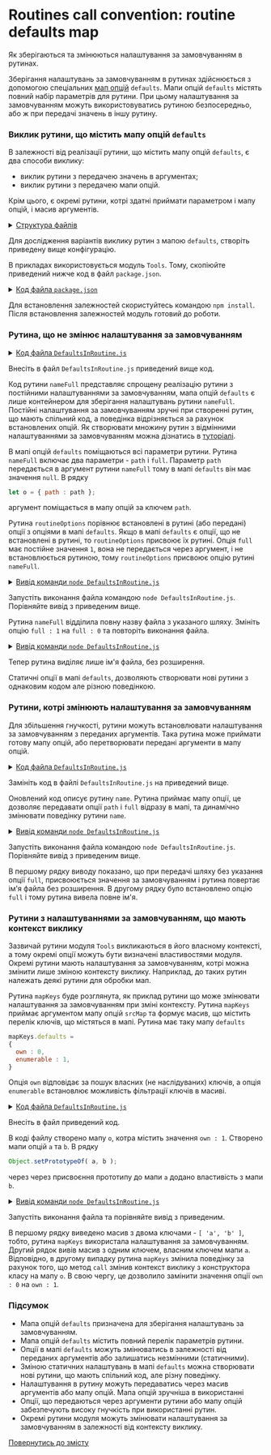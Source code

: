 # Routines call convention: routine defaults map

Як зберігаються та змінюються налаштування за замовчуванням в рутинах.

Зберігання налаштувань за замовчуванням в рутинах здійснюється з допомогою спеціальних [мап опцій](../concept/RoutineInput.md) `defaults`. Мапи опцій `defaults` містять повний набір параметрів для рутини. При цьому налаштування за замовчуванням можуть використовуватись рутиною безпосередньо, або ж при передачі значень в іншу рутину.

### Виклик рутини, що містить мапу опцій `defaults`

В залежності від реалізації рутини, що містить мапу опцій `defaults`, є два способи виклику:

- виклик рутини з передачею значень в аргументах;
- виклик рутини з передачею мапи опцій.

Крім цього, є окремі рутини, котрі здатні приймати параметром і мапу опцій, і масив аргументів.

<details>
  <summary><u>Структура файлів</u></summary>

```
defaults
    ├── DefaultsInRoutine.js
    └── package.json
```

</details>

Для дослідження варіантів виклику рутин з мапою `defaults`, створіть приведену вище конфігурацію.

В прикладах використовується модуль `Tools`. Тому, скопіюйте приведений нижче код в файл `package.json`.

<details>
    <summary><u>Код файла <code>package.json</code></u></summary>

```json    
{
  "dependencies": {
    "wTools": ""
  }
}
```

</details>

Для встановлення залежностей скористуйтесь командою `npm install`. Після встановлення залежностей модуль готовий до роботи.  

### Рутина, що не змінює налаштування за замовчуванням

<details>
    <summary><u>Код файла <code>DefaultsInRoutine.js</code></u></summary>

```js
let _ = require( 'wTools' );

//

function nameFull( path )
{
  _.assert( arguments.length === 1 );
  _.assert( _.strIs( path ), 'Expects strings {-path-}' );

  let o = { path : path };
  _.routineOptions( nameFull, o );

  let i = o.path.lastIndexOf( '/' );
  if( i !== -1 )
  o.path = o.path.substr( i+1 );

  if( !o.full )
  {
    let i = o.path.lastIndexOf( '.' );
    if( i !== -1 ) o.path = o.path.substr( 0, i );
  }

  return o.path;
}

nameFull.defaults =
{
  path : null,
  full : 1,
}

//

console.log( nameFull( '/foo/bar/baz.js' ) );
```

</details>

Внесіть в файл `DefaultsInRoutine.js` приведений вище код.

Код рутини `nameFull` представляє спрощену реалізацію рутини з постійними налаштуваннями за замовчуванням, мапа опцій `defaults` є лише контейнером для зберігання налаштувань рутини `nameFull`. Постійні налаштування за замовчуванням зручні при створенні рутин, що мають спільний код, а поведінка відрізняється за рахунок встановлених опцій. Як створювати множину рутин з відмінними налаштуваннями за замовчуванням можна дізнатись в [туторіалі](./RoutineFromPreAndBody.md).

В мапі опцій `defaults` поміщаються всі параметри рутини. Рутина `nameFull` включає два параметри - `path` i `full`. Параметр `path` передається в аргумент рутини `nameFull` тому в мапі `defaults` він має значення `null`. В рядку

```js
let o = { path : path };
```

аргумент поміщається в мапу опцій за ключем `path`.

Рутина `routineOptions` порівнює встановлені в рутині (або передані) опції з опціями в мапі `defaults`. Якщо в мапі `defaults` є опції, що не встановлені в рутині, то `routineOptions` присвоює їх рутині. Опція `full` має постійне значення `1`, вона не передається через аргумент, і не встановлюється рутиною, тому `routineOptions` присвоює опцію рутині `nameFull`.

<details>
  <summary><u>Вивід команди <code>node DefaultsInRoutine.js</code></u></summary>

```
$ node DefaultsInRoutine.js
baz.js
```

</details>

Запустіть виконання файла командою `node DefaultsInRoutine.js`. Порівняйте вивід з приведеним вище.

Рутина `nameFull` відділила повну назву файла з указаного шляху. Змініть опцію `full : 1` на `full : 0` та повторіть виконання файла.

<details>
  <summary><u>Вивід команди <code>node DefaultsInRoutine.js</code></u></summary>

```
$ node DefaultsInRoutine.js
baz
```

</details>

Тепер рутина виділяє лише ім'я файла, без розширення.

Статичні опції в мапі `defaults`, дозволяють створювати нові рутини з однаковим кодом але різною поведінкою.

### Рутини, котрі змінюють налаштування за замовчуванням

Для збільшення гнучкості, рутини можуть встановлювати налаштування за замовчуванням з переданих аргументів. Така рутина може приймати готову мапу опцій, або перетворювати передані аргументи в мапу опцій.

<details>
    <summary><u>Код файла <code>DefaultsInRoutine.js</code></u></summary>

```js
let _ = require( 'wTools' );

//

function name( o )
{
  _.assert( arguments.length === 1 );
  _.assert( _.mapIs( o ), 'Expects map' );

  _.routineOptions( name, o );

  let i = o.path.lastIndexOf( '/' );
  if( i !== -1 )
  o.path = o.path.substr( i+1 );

  if( !o.full )
  {
    let i = o.path.lastIndexOf( '.' );
    if( i !== -1 ) o.path = o.path.substr( 0, i );
  }

  return o.path;
}

name.defaults =
{
  path : null,
  full : 0,
}

//

console.log( name( { path : '/foo/bar/baz.js' } ) );
console.log( name( { path : '/foo/bar/baz.js', full : 1 } ) );
```

</details>

Замініть код в файлі `DefaultsInRoutine.js` на приведений вище.

Оновлений код описує рутину `name`. Рутина приймає мапу опції, це дозволяє передавати опції `path` i `full` відразу в мапі, та динамічно змінювати поведінку рутини `name`.

<details>
  <summary><u>Вивід команди <code>node DefaultsInRoutine.js</code></u></summary>

```
$ node DefaultsInRoutine.js
baz
baz.js
```

</details>

Запустіть виконання файла командою `node DefaultsInRoutine.js`. Порівняйте вивід з приведеним вище.

В першому рядку виводу показано, що при передачі шляху без указання опції `full`, присвоюється значення за замовчуванням і рутина повертає ім'я файла без розширення. В другому рядку було встановлено опцію `full` i тому рутина вивела повне ім'я.

### Рутини з налаштуваннями за замовчуванням, що мають контекст виклику

Зазвичай рутини модуля `Tools` викликаються в його власному контексті, а тому окремі опції можуть бути визначені властивостями модуля. Окремі рутини мають налаштування за замовчуванням, котрі можна змінити лише зміною контексту виклику. Наприклад, до таких рутин належать деякі рутини для обробки мап.

Рутина `mapKeys` буде розглянута, як приклад рутини що може змінювати налаштування за замовчуванням при зміні контексту. Рутина `mapKeys` приймає аргументом мапу опцій `srcMap` та формує масив, що містить перелік ключів, що містяться в мапі. Рутина має таку мапу `defaults`

```js
mapKeys.defaults =
{
  own : 0,
  enumerable : 1,
}
```

Опція `own` відповідає за пошук власних (не наслідуваних) ключів, а опція `enumerable` встановлює можливість фільтрації ключів в масиві.

<details>
    <summary><u>Код файла <code>DefaultsInRoutine.js</code></u></summary>

```js
let _ = require( 'wTools' );

//

let o = { own : 1 };

var a = { a : 1 }
var b = { b : 2 }
Object.setPrototypeOf( a, b );

console.log( _.mapKeys( a ) );
console.log( _.mapKeys.call( o, a ) );
```

</details>

Внесіть в файл приведений код.

В коді файлу створено мапу `o`, котра містить значення `own : 1`. Створено мапи опцій `a` та `b`. В рядку

```js
Object.setPrototypeOf( a, b );
```

через через присвоєння прототипу до мапи `a` додано властивість з мапи `b`.

<details>
  <summary><u>Вивід команди <code>node DefaultsInRoutine.js</code></u></summary>

```
$ node DefaultsInRoutine.js
[ 'a', 'b' ]
[ 'a' ]
```

</details>

Запустіть виконання файла та порівняйте вивід з приведеним.

В першому рядку виведено масив з двома ключами - `[ 'a', 'b' ]`, тобто, рутина `mapKeys` використала налаштування за замовчуванням. Другий рядок вивів масив з одним ключем, власним ключем мапи `a`. Відповідно, в другому випадку рутина `mapKeys` змінила поведінку за рахунок того, що метод `call` змінив контекст виклику з конструктора класу на мапу `o`. В свою чергу, це дозволило замінити значення опції `own : 0` на `own : 1`.

### Підсумок

- Мапа опцій `defaults` призначена для зберігання налаштувань за замовчуванням.
- Мапа опцій `defaults` містить повний перелік параметрів рутини.
- Опції в мапі `defaults` можуть змінюватись в залежності від переданих аргументів або залишатись незмінними (статичними).
- Зміною статичних налаштувань в мапі `defaults` можна створювати нові рутини, що мають спільний код, але різну поведінку.
- Налаштування в рутину можуть передаватись через масив аргументів або мапу опцій. Мапа опцій зручніша в використанні
- Опції, що передаються через аргументи рутини або мапу опцій забезпечують високу гнучкість при використанні рутин.
- Окремі рутини модуля можуть змінювати налаштування за замовчуванням в залежності від контексту виклику.

[Повернутись до змісту](../README.md#Туторіали)
